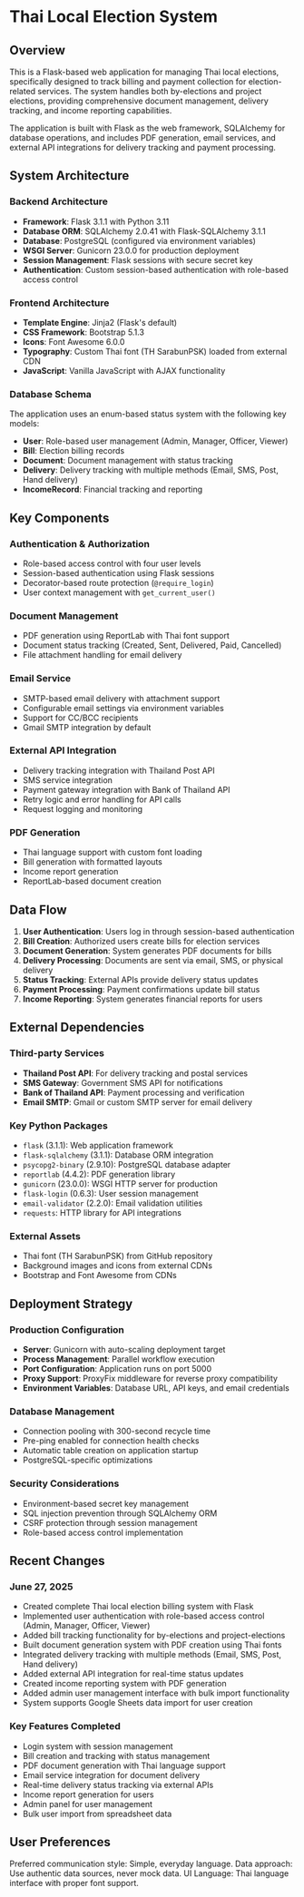 # Thai Local Election System

## Overview

This is a Flask-based web application for managing Thai local elections, specifically designed to track billing and payment collection for election-related services. The system handles both by-elections and project elections, providing comprehensive document management, delivery tracking, and income reporting capabilities.

The application is built with Flask as the web framework, SQLAlchemy for database operations, and includes PDF generation, email services, and external API integrations for delivery tracking and payment processing.

## System Architecture

### Backend Architecture
- **Framework**: Flask 3.1.1 with Python 3.11
- **Database ORM**: SQLAlchemy 2.0.41 with Flask-SQLAlchemy 3.1.1
- **Database**: PostgreSQL (configured via environment variables)
- **WSGI Server**: Gunicorn 23.0.0 for production deployment
- **Session Management**: Flask sessions with secure secret key
- **Authentication**: Custom session-based authentication with role-based access control

### Frontend Architecture
- **Template Engine**: Jinja2 (Flask's default)
- **CSS Framework**: Bootstrap 5.1.3
- **Icons**: Font Awesome 6.0.0
- **Typography**: Custom Thai font (TH SarabunPSK) loaded from external CDN
- **JavaScript**: Vanilla JavaScript with AJAX functionality

### Database Schema
The application uses an enum-based status system with the following key models:
- **User**: Role-based user management (Admin, Manager, Officer, Viewer)
- **Bill**: Election billing records
- **Document**: Document management with status tracking
- **Delivery**: Delivery tracking with multiple methods (Email, SMS, Post, Hand delivery)
- **IncomeRecord**: Financial tracking and reporting

## Key Components

### Authentication & Authorization
- Role-based access control with four user levels
- Session-based authentication using Flask sessions
- Decorator-based route protection (`@require_login`)
- User context management with `get_current_user()`

### Document Management
- PDF generation using ReportLab with Thai font support
- Document status tracking (Created, Sent, Delivered, Paid, Cancelled)
- File attachment handling for email delivery

### Email Service
- SMTP-based email delivery with attachment support
- Configurable email settings via environment variables
- Support for CC/BCC recipients
- Gmail SMTP integration by default

### External API Integration
- Delivery tracking integration with Thailand Post API
- SMS service integration
- Payment gateway integration with Bank of Thailand API
- Retry logic and error handling for API calls
- Request logging and monitoring

### PDF Generation
- Thai language support with custom font loading
- Bill generation with formatted layouts
- Income report generation
- ReportLab-based document creation

## Data Flow

1. **User Authentication**: Users log in through session-based authentication
2. **Bill Creation**: Authorized users create bills for election services
3. **Document Generation**: System generates PDF documents for bills
4. **Delivery Processing**: Documents are sent via email, SMS, or physical delivery
5. **Status Tracking**: External APIs provide delivery status updates
6. **Payment Processing**: Payment confirmations update bill status
7. **Income Reporting**: System generates financial reports for users

## External Dependencies

### Third-party Services
- **Thailand Post API**: For delivery tracking and postal services
- **SMS Gateway**: Government SMS API for notifications
- **Bank of Thailand API**: Payment processing and verification
- **Email SMTP**: Gmail or custom SMTP server for email delivery

### Key Python Packages
- `flask` (3.1.1): Web application framework
- `flask-sqlalchemy` (3.1.1): Database ORM integration
- `psycopg2-binary` (2.9.10): PostgreSQL database adapter
- `reportlab` (4.4.2): PDF generation library
- `gunicorn` (23.0.0): WSGI HTTP server for production
- `flask-login` (0.6.3): User session management
- `email-validator` (2.2.0): Email validation utilities
- `requests`: HTTP library for API integrations

### External Assets
- Thai font (TH SarabunPSK) from GitHub repository
- Background images and icons from external CDNs
- Bootstrap and Font Awesome from CDNs

## Deployment Strategy

### Production Configuration
- **Server**: Gunicorn with auto-scaling deployment target
- **Process Management**: Parallel workflow execution
- **Port Configuration**: Application runs on port 5000
- **Proxy Support**: ProxyFix middleware for reverse proxy compatibility
- **Environment Variables**: Database URL, API keys, and email credentials

### Database Management
- Connection pooling with 300-second recycle time
- Pre-ping enabled for connection health checks
- Automatic table creation on application startup
- PostgreSQL-specific optimizations

### Security Considerations
- Environment-based secret key management
- SQL injection prevention through SQLAlchemy ORM
- CSRF protection through session management
- Role-based access control implementation

## Recent Changes

### June 27, 2025
- Created complete Thai local election billing system with Flask
- Implemented user authentication with role-based access control (Admin, Manager, Officer, Viewer)
- Added bill tracking functionality for by-elections and project-elections
- Built document generation system with PDF creation using Thai fonts
- Integrated delivery tracking with multiple methods (Email, SMS, Post, Hand delivery)
- Added external API integration for real-time status updates
- Created income reporting system with PDF generation
- Added admin user management interface with bulk import functionality
- System supports Google Sheets data import for user creation

### Key Features Completed
- Login system with session management
- Bill creation and tracking with status management
- PDF document generation with Thai language support
- Email service integration for document delivery
- Real-time delivery status tracking via external APIs
- Income report generation for users
- Admin panel for user management
- Bulk user import from spreadsheet data

## User Preferences

Preferred communication style: Simple, everyday language.
Data approach: Use authentic data sources, never mock data.
UI Language: Thai language interface with proper font support.